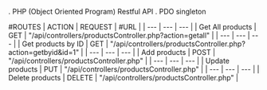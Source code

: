 . PHP (Object Oriented Program) Restful API
. PDO singleton


#ROUTES
| ACTION             | REQUEST    | #URL                                                            |
| ---                | ---        | ---                                                             |
| Get All products   | GET        | "/api/controllers/productsController.php?action=getall"         |
| ---                | ---        | ---                                                             |
| Get products by ID | GET        | "/api/controllers/productsController.php?action=getbyid&id=1"   |
| ---                | ---        | ---                                                             |
| Add products       | POST       | "/api/controllers/productsController.php"                       |
| ---                | ---        | ---                                                             |
| Update products    | PUT        | "/api/controllers/productsController.php"                       |
| ---                | ---        | ---                                                             |
| Delete products    | DELETE     | "/api/controllers/productsController.php"                       |